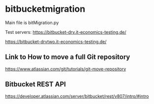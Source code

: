 # bitbucketmigration
Main file is bitMigration.py

Test servers:
https://bitbucket-drv.it-economics-testing.de/

https://bitbucket-drvtwo.it-economics-testing.de/

## Link to How to move a full Git repository
https://www.atlassian.com/git/tutorials/git-move-repository

## Bitbucket REST API
https://developer.atlassian.com/server/bitbucket/rest/v807/intro/#intro

